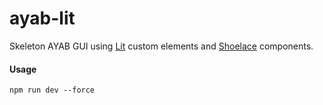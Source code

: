 # ayab-lit

Skeleton AYAB GUI using [Lit](https://lit.dev/) custom elements and [Shoelace](https://shoelace.style/) components.

#### Usage

`npm run dev --force`
